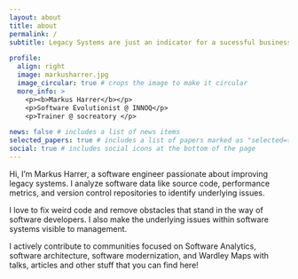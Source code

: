 ```yaml
---
layout: about
title: about
permalink: /
subtitle: Legacy Systems are just an indicator for a sucessful business.

profile:
  align: right
  image: markusharrer.jpg
  image_circular: true # crops the image to make it circular
  more_info: >
    <p><b>Markus Harrer</b></p>
    <p>Software Evolutionist @ INNOQ</p>
    <p>Trainer @ socreatory </p>

news: false # includes a list of news items
selected_papers: true # includes a list of papers marked as "selected={true}"
social: true # includes social icons at the bottom of the page
---
```


Hi, I’m Markus Harrer, a software engineer passionate about improving legacy systems. I analyze software data like source code, performance metrics, and version control repositories to identify underlying issues.

I love to fix weird code and remove obstacles that stand in the way of software developers. I also make the underlying issues within software systems visible to management.

I actively contribute to communities focused on Software Analytics, software architecture, software modernization, and Wardley Maps with talks, articles and other stuff that you can find here!
